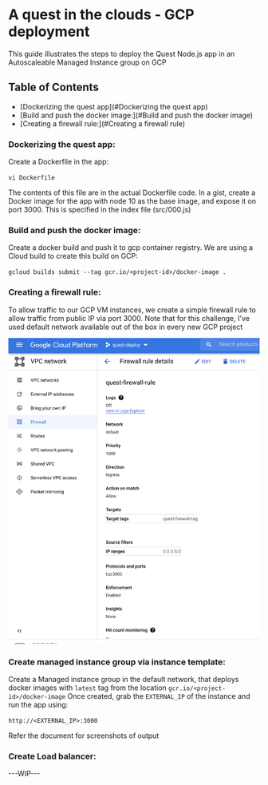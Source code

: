# A quest in the clouds - GCP deployment

This guide illustrates the steps to deploy the Quest Node.js app in an Autoscaleable Managed Instance group on GCP

## Table of Contents
* [Dockerizing the quest app](#Dockerizing the quest app)
* [Build and push the docker image:](#Build and push the docker image)
* [Creating a firewall rule:](#Creating a firewall rule)


### Dockerizing the quest app:

Create a Dockerfile in the app:

`vi Dockerfile`

The contents of this file are in the actual Dockerfile code. In a gist, create a Docker image for the app with node 10 as the base image, and expose it on port 3000. This is specified in the index file (src/000.js)

### Build and push the docker image:

Create a docker build and push it to gcp container registry. We are using a Cloud build to create this build on GCP:

`gcloud builds submit --tag gcr.io/<project-id>/docker-image .`


### Creating a firewall rule:

To allow traffic to our GCP VM instances, we create a simple firewall rule to allow traffic from public IP via port 3000.
Note that for this challenge, I've used default network available out of the box in every new GCP project

![Firewall rule](./images/quest_firewall_rule.png)

### Create managed instance group via instance template:

Create a Managed instance group in the default network, that deploys docker images with `latest` tag from the location `gcr.io/<project-id>/docker-image`
Once created, grab the `EXTERNAL_IP` of the instance and run the app using:

`http://<EXTERNAL_IP>:3000`

Refer the document for screenshots of output

### Create Load balancer:

---WIP---
